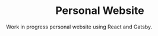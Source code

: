 <h1 align="center">
  Personal Website
</h1>

Work in progress personal website using React and Gatsby.
